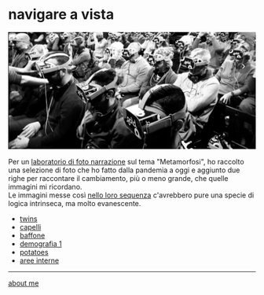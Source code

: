 # navigare a vista    

[![](navigareavista.jpg)](https://flic.kr/s/aHBqjAuLZN "flickr album")

Per un [laboratorio di foto narrazione](https://roma.officinefotografiche.org/corsi/metamorfosi/) sul tema "Metamorfosi", ho raccolto una selezione di foto che ho fatto dalla pandemia a oggi e aggiunto due righe per raccontare il cambiamento, più o meno grande, che quelle immagini mi ricordano.    
Le immagini messe così [nello loro sequenza](https://flic.kr/s/aHBqjAuLZN) c'avrebbero pure una specie di logica intrinseca, ma molto evanescente.  

- [twins](nav-230307-0101.md)
- [capelli](nav-230308-0301.md)
- [baffone](nav-230307-0301.md)
- [demografia 1](nav-230308-0101.md)
- [potatoes](nav-230307-0201.md)
- [aree interne](nav-230308-0201.md)  

---    
[about me](https://about.me/cacioman)  
